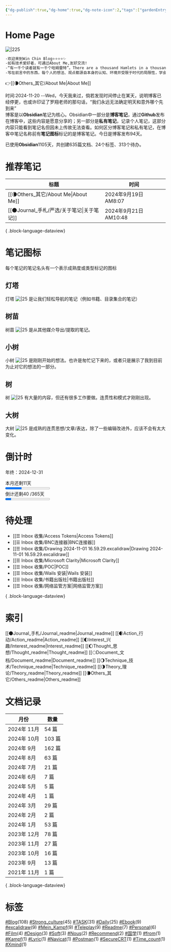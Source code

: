 ```yaml
---
{"dg-publish":true,"dg-home":true,"dg-note-icon":2,"tags":["gardenEntry"],"permalink":"/🌘Others_其它/Win Chin Blog/","dgPassFrontmatter":true,"noteIcon":2,"created":"2024-08-24T08:36:20.682+08:00","updated":"2024-11-07T12:40:57.075+08:00"}
---
```


# **Home Page**
![|225](https://cdn.jsdelivr.net/gh/BTW-Q/blog_img/image/202409091002741.svg)
```markdown
-欢迎来到Win Chin Blog⭐⭐⭐⭐✨
-如有技术爱好者，可通过About Me,友好交流!
-“有一千个读者就有一千个哈姆雷特”。There are a thousand Hamlets in a thousand people's eyes.-威廉·莎士比亚
-写在前言中的东西，每个人的想法、观点都源自本身的认知、环境并受限于时代的局限性，学会接受一切也不接受一切。
```
👉[[🌘Others_其它/About Me\|About Me]]  
<div><span>时间:2024-11-20  --Wed，今天我来过，倘若发现时间停止在某天，说明博客已经停更，也或许印证了罗翔老师的那句话，“我们永远无法确定明天和意外哪个先到来”</span></div><span><span>博客是以<strong>Obsidian</strong>笔记为核心。Obsidian中一部分是<strong>博客笔记</strong>，通过<strong>Github</strong>发布在博客中，这些内容是愿意分享的；另一部分是<strong>私有笔记</strong>，记录个人笔记，这部分内容只能看到笔记名但因未上传故无法查看。如何区分博客笔记和私有笔记，在博客中笔记名称前有<strong>笔记图标</strong>标记的是博客笔记。今日是博客发布94天。</span></span><p><span>已使用<strong>Obsidian</strong>1105天，共创建635篇文档、24个标签、313个待办。</span></p>

# 推荐笔记

| 标题                                    | 时间                  |
| ------------------------------------- | ------------------- |
| [[🌘Others_其它/About Me\|About Me]] | 2024年9月19日 AM8:07   |
| [[🌑Journal_手札/严选/关于笔记\|关于笔记]]     | 2024年9月21日 AM10:48  |

{ .block-language-dataview}
# 笔记图标
每个笔记的笔记名头有一个表示成熟度或类型标记的图标
## 灯塔
灯塔 ![|25](https://cdn.jsdelivr.net/gh/BTW-Q/blog_img/image/202409152310993.svg) 是让我们轻松导航的笔记（例如书籍、目录集合的笔记）
## 树苗
树苗 ![|25](https://cdn.jsdelivr.net/gh/BTW-Q/blog_img/image/202409141415148.svg) 是从其他媒介导出/提取的笔记。
## 小树
小树 ![|25](https://cdn.jsdelivr.net/gh/BTW-Q/blog_img/image/202409141415144.svg) 是刚刚开始的想法。也许是匆忙记下来的，或者只是展示了我到目前为止对它的想法的一部分。
## 树
树 ![|25](https://cdn.jsdelivr.net/gh/BTW-Q/blog_img/image/202409141415145.svg) 有大量的内容，但还有很多工作要做。连贯性和模式才刚刚出现。
## 大树
大树 ![|25](https://cdn.jsdelivr.net/gh/BTW-Q/blog_img/image/202409141415146.svg) 是成熟的连贯思想/文章/表达，除了一些编辑改进外，应该不会有太大变化。
# 倒计时
<span><span>年终：2024-12-31</span></span><div><span>本月还剩11天</span></div><progress max="30" value="11"><span>-</span></progress><div><span>倒计还剩40 /365天</span></div><progress max="300" value="40"><span>-</span></progress>

# 待处理
- [[☰ Inbox 收集/Access Tokens\|Access Tokens]]
- [[☰ Inbox 收集/BNC连接器\|BNC连接器]]
- [[☰ Inbox 收集/Drawing 2024-11-01 16.59.29.excalidraw\|Drawing 2024-11-01 16.59.29.excalidraw]]
- [[☰ Inbox 收集/Microsoft Clarity\|Microsoft Clarity]]
- [[☰ Inbox 收集/POC\|POC]]
- [[☰ Inbox 收集/Wails 安装\|Wails 安装]]
- [[☰ Inbox 收集/书籍出版社\|书籍出版社]]
- [[☰ Inbox 收集/网络监管方案\|网络监管方案]]

{ .block-language-dataview}

# 索引
[[🌑Journal_手札/Journal_readme\|Journal_readme]]
[[🌒Action_行动/Action_readme\|Action_readme]]
[[🌓Interest_兴趣/Interest_readme\|Interest_readme]]
[[🌔Thought_思想/Thought_readme\|Thought_readme]]
[[🌕Document_文档/Document_readme\|Document_readme]]
[[🌖Technique_技术/Technique_readme\|Technique_readme]]
[[🌗Theory_理论/Theory_readme\|Theory_readme]]
[[🌘Others_其它/Others_readme\|Others_readme]]

# 文档记录
| 月份        | 数量    |
| --------- | ----- |
| 2024年 11月 | 54 篇  |
| 2024年 10月 | 103 篇 |
| 2024年 9月  | 162 篇 |
| 2024年 8月  | 63 篇  |
| 2024年 7月  | 21 篇  |
| 2024年 6月  | 7 篇   |
| 2024年 5月  | 5 篇   |
| 2024年 4月  | 1 篇   |
| 2024年 3月  | 29 篇  |
| 2024年 2月  | 2 篇   |
| 2024年 1月  | 53 篇  |
| 2023年 12月 | 78 篇  |
| 2023年 11月 | 27 篇  |
| 2023年 10月 | 16 篇  |
| 2023年 9月  | 13 篇  |
| 2021年 11月 | 1 篇   |

{ .block-language-dataview}
# 标签
<p><span><a class="internal-link" data-href="#Blog" href="#Blog" target="_blank" rel="noopener nofollow"></a><a href="#Blog" class="tag" target="_blank" rel="noopener nofollow">#Blog</a>(108) <a class="internal-link" data-href="#Strong_culture" href="#Strong_culture" target="_blank" rel="noopener nofollow"></a><a href="#Strong_culture" class="tag" target="_blank" rel="noopener nofollow">#Strong_culture</a>(45) <a class="internal-link" data-href="#TASK" href="#TASK" target="_blank" rel="noopener nofollow"></a><a href="#TASK" class="tag" target="_blank" rel="noopener nofollow">#TASK</a>(31) <a class="internal-link" data-href="#Daily" href="#Daily" target="_blank" rel="noopener nofollow"></a><a href="#Daily" class="tag" target="_blank" rel="noopener nofollow">#Daily</a>(25) <a class="internal-link" data-href="#Ebook" href="#Ebook" target="_blank" rel="noopener nofollow"></a><a href="#Ebook" class="tag" target="_blank" rel="noopener nofollow">#Ebook</a>(9) <a class="internal-link" data-href="#excalidraw" href="#excalidraw" target="_blank" rel="noopener nofollow"></a><a href="#excalidraw" class="tag" target="_blank" rel="noopener nofollow">#excalidraw</a>(9) <a class="internal-link" data-href="#Mein_Kampf" href="#Mein_Kampf" target="_blank" rel="noopener nofollow"></a><a href="#Mein_Kampf" class="tag" target="_blank" rel="noopener nofollow">#Mein_Kampf</a>(9) <a class="internal-link" data-href="#Teleplay" href="#Teleplay" target="_blank" rel="noopener nofollow"></a><a href="#Teleplay" class="tag" target="_blank" rel="noopener nofollow">#Teleplay</a>(9) <a class="internal-link" data-href="#Readme" href="#Readme" target="_blank" rel="noopener nofollow"></a><a href="#Readme" class="tag" target="_blank" rel="noopener nofollow">#Readme</a>(7) <a class="internal-link" data-href="#Personal" href="#Personal" target="_blank" rel="noopener nofollow"></a><a href="#Personal" class="tag" target="_blank" rel="noopener nofollow">#Personal</a>(6) <a class="internal-link" data-href="#Film" href="#Film" target="_blank" rel="noopener nofollow"></a><a href="#Film" class="tag" target="_blank" rel="noopener nofollow">#Film</a>(4) <a class="internal-link" data-href="#Design" href="#Design" target="_blank" rel="noopener nofollow"></a><a href="#Design" class="tag" target="_blank" rel="noopener nofollow">#Design</a>(3) <a class="internal-link" data-href="#Soft" href="#Soft" target="_blank" rel="noopener nofollow"></a><a href="#Soft" class="tag" target="_blank" rel="noopener nofollow">#Soft</a>(3) <a class="internal-link" data-href="#Nous" href="#Nous" target="_blank" rel="noopener nofollow"></a><a href="#Nous" class="tag" target="_blank" rel="noopener nofollow">#Nous</a>(2) <a class="internal-link" data-href="#Recommend" href="#Recommend" target="_blank" rel="noopener nofollow"></a><a href="#Recommend" class="tag" target="_blank" rel="noopener nofollow">#Recommend</a>(2) <a class="internal-link" data-href="#国学" href="#国学" target="_blank" rel="noopener nofollow"></a><a href="#国学" class="tag" target="_blank" rel="noopener nofollow">#国学</a>(1) <a class="internal-link" data-href="#from" href="#from" target="_blank" rel="noopener nofollow"></a><a href="#from" class="tag" target="_blank" rel="noopener nofollow">#from</a>(1) <a class="internal-link" data-href="#Kampf" href="#Kampf" target="_blank" rel="noopener nofollow"></a><a href="#Kampf" class="tag" target="_blank" rel="noopener nofollow">#Kampf</a>(1) <a class="internal-link" data-href="#Lyric" href="#Lyric" target="_blank" rel="noopener nofollow"></a><a href="#Lyric" class="tag" target="_blank" rel="noopener nofollow">#Lyric</a>(1) <a class="internal-link" data-href="#Navicat" href="#Navicat" target="_blank" rel="noopener nofollow"></a><a href="#Navicat" class="tag" target="_blank" rel="noopener nofollow">#Navicat</a>(1) <a class="internal-link" data-href="#Postman" href="#Postman" target="_blank" rel="noopener nofollow"></a><a href="#Postman" class="tag" target="_blank" rel="noopener nofollow">#Postman</a>(1) <a class="internal-link" data-href="#SecureCRT" href="#SecureCRT" target="_blank" rel="noopener nofollow"></a><a href="#SecureCRT" class="tag" target="_blank" rel="noopener nofollow">#SecureCRT</a>(1) <a class="internal-link" data-href="#Time_count" href="#Time_count" target="_blank" rel="noopener nofollow"></a><a href="#Time_count" class="tag" target="_blank" rel="noopener nofollow">#Time_count</a>(1) <a class="internal-link" data-href="#Xmind" href="#Xmind" target="_blank" rel="noopener nofollow"></a><a href="#Xmind" class="tag" target="_blank" rel="noopener nofollow">#Xmind</a>(1)</span></p>
